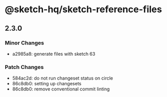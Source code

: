 # @sketch-hq/sketch-reference-files

## 2.3.0
### Minor Changes

- a2985a8: generate files with sketch 63

### Patch Changes

- 584ac2d: do not run changeset status on circle
- 86c8db0: setting up changesets
- 86c8db0: remove conventional commit linting

